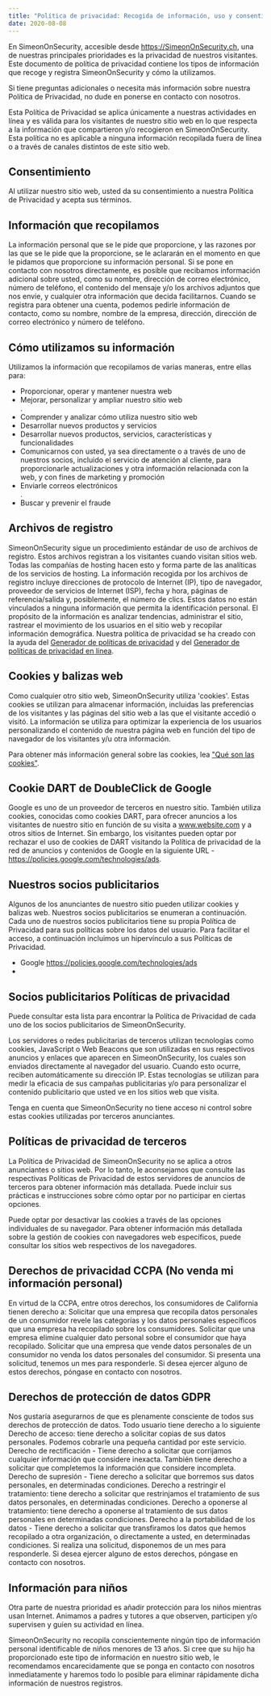 ```yaml
---
title: "Política de privacidad: Recogida de información, uso y consentimiento | SimeonOnSecurity"
date: 2020-08-08
---
```


En SimeonOnSecurity, accesible desde https://SimeonOnSecurity.ch, una de nuestras principales prioridades es la privacidad de nuestros visitantes. Este documento de política de privacidad contiene los tipos de información que recoge y registra SimeonOnSecurity y cómo la utilizamos.

Si tiene preguntas adicionales o necesita más información sobre nuestra Política de Privacidad, no dude en ponerse en contacto con nosotros.

Esta Política de Privacidad se aplica únicamente a nuestras actividades en línea y es válida para los visitantes de nuestro sitio web en lo que respecta a la información que compartieron y/o recogieron en SimeonOnSecurity. Esta política no es aplicable a ninguna información recopilada fuera de línea o a través de canales distintos de este sitio web.

## Consentimiento

Al utilizar nuestro sitio web, usted da su consentimiento a nuestra Política de Privacidad y acepta sus términos.

## Información que recopilamos

La información personal que se le pide que proporcione, y las razones por las que se le pide que la proporcione, se le aclararán en el momento en que le pidamos que proporcione su información personal.
Si se pone en contacto con nosotros directamente, es posible que recibamos información adicional sobre usted, como su nombre, dirección de correo electrónico, número de teléfono, el contenido del mensaje y/o los archivos adjuntos que nos envíe, y cualquier otra información que decida facilitarnos.
Cuando se registra para obtener una cuenta, podemos pedirle información de contacto, como su nombre, nombre de la empresa, dirección, dirección de correo electrónico y número de teléfono.

## Cómo utilizamos su información

Utilizamos la información que recopilamos de varias maneras, entre ellas para:

<ul>
<li>Proporcionar, operar y mantener nuestra web</li>
<li>Mejorar, personalizar y ampliar nuestro sitio web</li>.
<li>Comprender y analizar cómo utiliza nuestro sitio web</li> <li>Desarrollar nuevos productos y servicios
<li>Desarrollar nuevos productos, servicios, características y funcionalidades</li>
<li>Comunicarnos con usted, ya sea directamente o a través de uno de nuestros socios, incluido el servicio de atención al cliente, para proporcionarle actualizaciones y otra información relacionada con la web, y con fines de marketing y promoción</li>
<li>Enviarle correos electrónicos</li>.
<li>Buscar y prevenir el fraude</li>
</ul>

## Archivos de registro

SimeonOnSecurity sigue un procedimiento estándar de uso de archivos de registro. Estos archivos registran a los visitantes cuando visitan sitios web. Todas las compañías de hosting hacen esto y forma parte de las analíticas de los servicios de hosting. La información recogida por los archivos de registro incluye direcciones de protocolo de Internet (IP), tipo de navegador, proveedor de servicios de Internet (ISP), fecha y hora, páginas de referencia/salida y, posiblemente, el número de clics. Estos datos no están vinculados a ninguna información que permita la identificación personal. El propósito de la información es analizar tendencias, administrar el sitio, rastrear el movimiento de los usuarios en el sitio web y recopilar información demográfica. Nuestra política de privacidad se ha creado con la ayuda del <a href="https://www.privacypolicygenerator.info">Generador de políticas de privacidad</a> y del <a href="https://www.privacypolicyonline.com/privacy-policy-generator/">Generador de políticas de privacidad en línea</a>.

## Cookies y balizas web

Como cualquier otro sitio web, SimeonOnSecurity utiliza 'cookies'. Estas cookies se utilizan para almacenar información, incluidas las preferencias de los visitantes y las páginas del sitio web a las que el visitante accedió o visitó. La información se utiliza para optimizar la experiencia de los usuarios personalizando el contenido de nuestra página web en función del tipo de navegador de los visitantes y/u otra información.

Para obtener más información general sobre las cookies, lea <a href="https://www.cookieconsent.com/what-are-cookies/">"Qué son las cookies"</a>.

## Cookie DART de DoubleClick de Google

Google es uno de un proveedor de terceros en nuestro sitio. También utiliza cookies, conocidas como cookies DART, para ofrecer anuncios a los visitantes de nuestro sitio en función de su visita a www.website.com y a otros sitios de Internet. Sin embargo, los visitantes pueden optar por rechazar el uso de cookies de DART visitando la Política de privacidad de la red de anuncios y contenidos de Google en la siguiente URL - <a href="https://policies.google.com/technologies/ads">https://policies.google.com/technologies/ads</a>.

## Nuestros socios publicitarios

Algunos de los anunciantes de nuestro sitio pueden utilizar cookies y balizas web. Nuestros socios publicitarios se enumeran a continuación. Cada uno de nuestros socios publicitarios tiene su propia Política de Privacidad para sus políticas sobre los datos del usuario. Para facilitar el acceso, a continuación incluimos un hipervínculo a sus Políticas de Privacidad.

<ul>
    <li>
        Google
        <a href="https://policies.google.com/technologies/ads">https://policies.google.com/technologies/ads</a>
    </li> <li>
</ul>

## Socios publicitarios Políticas de privacidad

Puede consultar esta lista para encontrar la Política de Privacidad de cada uno de los socios publicitarios de SimeonOnSecurity.

Los servidores o redes publicitarias de terceros utilizan tecnologías como cookies, JavaScript o Web Beacons que son utilizadas en sus respectivos anuncios y enlaces que aparecen en SimeonOnSecurity, los cuales son enviados directamente al navegador del usuario. Cuando esto ocurre, reciben automáticamente su dirección IP. Estas tecnologías se utilizan para medir la eficacia de sus campañas publicitarias y/o para personalizar el contenido publicitario que usted ve en los sitios web que visita.

Tenga en cuenta que SimeonOnSecurity no tiene acceso ni control sobre estas cookies utilizadas por terceros anunciantes.

## Políticas de privacidad de terceros

La Política de Privacidad de SimeonOnSecurity no se aplica a otros anunciantes o sitios web. Por lo tanto, le aconsejamos que consulte las respectivas Políticas de Privacidad de estos servidores de anuncios de terceros para obtener información más detallada. Puede incluir sus prácticas e instrucciones sobre cómo optar por no participar en ciertas opciones.

Puede optar por desactivar las cookies a través de las opciones individuales de su navegador. Para obtener información más detallada sobre la gestión de cookies con navegadores web específicos, puede consultar los sitios web respectivos de los navegadores.

## Derechos de privacidad CCPA (No venda mi información personal)

En virtud de la CCPA, entre otros derechos, los consumidores de California tienen derecho a:
Solicitar que una empresa que recopila datos personales de un consumidor revele las categorías y los datos personales específicos que una empresa ha recopilado sobre los consumidores.
Solicitar que una empresa elimine cualquier dato personal sobre el consumidor que haya recopilado.
Solicitar que una empresa que vende datos personales de un consumidor no venda los datos personales del consumidor.
Si presenta una solicitud, tenemos un mes para responderle. Si desea ejercer alguno de estos derechos, póngase en contacto con nosotros.

## Derechos de protección de datos GDPR

Nos gustaría asegurarnos de que es plenamente consciente de todos sus derechos de protección de datos. Todo usuario tiene derecho a lo siguiente
Derecho de acceso: tiene derecho a solicitar copias de sus datos personales. Podemos cobrarle una pequeña cantidad por este servicio.
Derecho de rectificación - Tiene derecho a solicitar que corrijamos cualquier información que considere inexacta. También tiene derecho a solicitar que completemos la información que considere incompleta.
Derecho de supresión - Tiene derecho a solicitar que borremos sus datos personales, en determinadas condiciones.
Derecho a restringir el tratamiento: tiene derecho a solicitar que restrinjamos el tratamiento de sus datos personales, en determinadas condiciones.
Derecho a oponerse al tratamiento: tiene derecho a oponerse al tratamiento de sus datos personales en determinadas condiciones.
Derecho a la portabilidad de los datos - Tiene derecho a solicitar que transfiramos los datos que hemos recopilado a otra organización, o directamente a usted, en determinadas condiciones.
Si realiza una solicitud, disponemos de un mes para responderle. Si desea ejercer alguno de estos derechos, póngase en contacto con nosotros.

## Información para niños

Otra parte de nuestra prioridad es añadir protección para los niños mientras usan Internet. Animamos a padres y tutores a que observen, participen y/o supervisen y guíen su actividad en línea.

SimeonOnSecurity no recopila conscientemente ningún tipo de información personal identificable de niños menores de 13 años. Si cree que su hijo ha proporcionado este tipo de información en nuestro sitio web, le recomendamos encarecidamente que se ponga en contacto con nosotros inmediatamente y haremos todo lo posible para eliminar rápidamente dicha información de nuestros registros.
